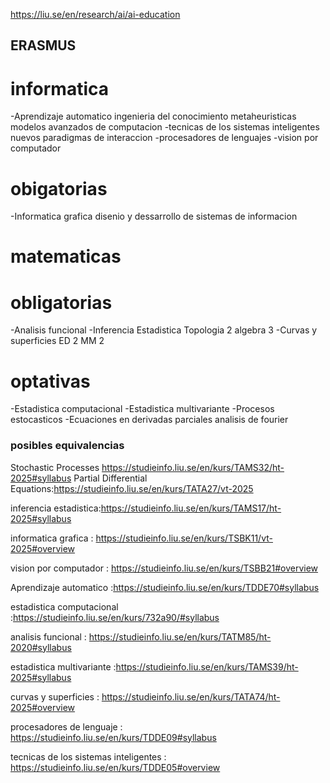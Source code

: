 https://liu.se/en/research/ai/ai-education
## ERASMUS 
# informatica

-Aprendizaje automatico
ingenieria del conocimiento 
metaheuristicas 
modelos avanzados de computacion
-tecnicas de los sistemas inteligentes 
nuevos paradigmas de interaccion 
-procesadores de lenguajes 
-vision por computador 

# obigatorias 
-Informatica grafica 
disenio y dessarrollo de sistemas de informacion 

# matematicas 

# obligatorias
-Analisis funcional 
-Inferencia Estadistica 
Topologia 2 
algebra 3 
-Curvas y superficies 
ED 2 
MM 2 

# optativas 

-Estadistica computacional 
-Estadistica multivariante 
-Procesos estocasticos 
-Ecuaciones en derivadas parciales 
analisis de fourier 


### posibles equivalencias 

Stochastic Processes https://studieinfo.liu.se/en/kurs/TAMS32/ht-2025#syllabus
Partial Differential Equations:https://studieinfo.liu.se/en/kurs/TATA27/vt-2025

inferencia estadistica:https://studieinfo.liu.se/en/kurs/TAMS17/ht-2025#syllabus


 informatica grafica : https://studieinfo.liu.se/en/kurs/TSBK11/vt-2025#overview

vision por computador : https://studieinfo.liu.se/en/kurs/TSBB21#overview

Aprendizaje automatico :https://studieinfo.liu.se/en/kurs/TDDE70#syllabus

estadistica computacional :https://studieinfo.liu.se/en/kurs/732a90/#syllabus


analisis funcional : https://studieinfo.liu.se/en/kurs/TATM85/ht-2020#syllabus

estadistica multivariante :https://studieinfo.liu.se/en/kurs/TAMS39/ht-2025#syllabus


curvas y superficies : https://studieinfo.liu.se/en/kurs/TATA74/ht-2025#overview

procesadores de lenguaje : https://studieinfo.liu.se/en/kurs/TDDE09#syllabus


tecnicas de los sistemas inteligentes : https://studieinfo.liu.se/en/kurs/TDDE05#overview
